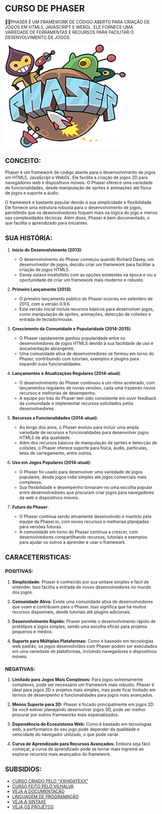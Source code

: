 # CURSO DE PHASER
👨‍⚖️PHASER É UM FRAMEWORK DE CÓDIGO ABERTO PARA CRIAÇÃO DE JOGOS EM HTML5, JAVASCRIPT E WEBGL. ELE FORNECE UMA VARIEDADE DE FERRAMENTAS E RECURSOS PARA FACILITAR O DESENVOLVIMENTO DE JOGOS.

<img src="FOTO.png" align="center" width="400"> <br>

## CONCEITO:
Phaser é um framework de código aberto para o desenvolvimento de jogos em HTML5, JavaScript e WebGL. Ele facilita a criação de jogos 2D para navegadores web e dispositivos móveis. O Phaser oferece uma variedade de funcionalidades, desde manipulação de sprites e animações até física de jogos e suporte a áudio.

O framework é bastante popular devido à sua simplicidade e flexibilidade. Ele fornece uma estrutura robusta para o desenvolvimento de jogos, permitindo que os desenvolvedores foquem mais na lógica do jogo e menos nas complexidades técnicas. Além disso, Phaser é bem documentado, o que facilita o aprendizado para iniciantes.

## SUA HISTÓRIA:
1. **Início do Desenvolvimento (2013)**:
   - O desenvolvimento do Phaser começou quando Richard Davey, um desenvolvedor de jogos, decidiu criar um framework para facilitar a criação de jogos HTML5.
   - Davey estava insatisfeito com as opções existentes na época e viu a oportunidade de criar um framework mais moderno e robusto.

2. **Primeiro Lançamento (2013)**:
   - O primeiro lançamento público do Phaser ocorreu em setembro de 2013, com a versão 0.9.6.
   - Esta versão inicial incluía recursos básicos para desenvolver jogos, como manipulação de sprites, animações, detecção de colisões e entrada de teclado/mouse.

3. **Crescimento da Comunidade e Popularidade (2014-2015)**:
   - O Phaser rapidamente ganhou popularidade entre os desenvolvedores de jogos HTML5 devido à sua facilidade de uso e documentação abrangente.
   - Uma comunidade ativa de desenvolvedores se formou em torno do Phaser, contribuindo com tutoriais, exemplos e plugins para expandir suas funcionalidades.

4. **Lançamentos e Atualizações Regulares (2014-atual)**:
   - O desenvolvimento do Phaser continuou a um ritmo acelerado, com lançamentos regulares de novas versões, cada uma trazendo novos recursos e melhorias de desempenho.
   - A equipe por trás do Phaser tem sido consistente em ouvir feedback da comunidade e implementar recursos solicitados pelos desenvolvedores.

5. **Recursos e Funcionalidades (2014-atual)**:
   - Ao longo dos anos, o Phaser evoluiu para incluir uma ampla variedade de recursos e funcionalidades para desenvolver jogos HTML5 de alta qualidade.
   - Além dos recursos básicos de manipulação de sprites e detecção de colisões, o Phaser oferece suporte para física, áudio, partículas, telas de carregamento, entre outros.

6. **Uso em Jogos Populares (2014-atual)**:
   - O Phaser foi usado para desenvolver uma variedade de jogos populares, desde jogos indie simples até jogos comerciais mais complexos.
   - Sua flexibilidade e desempenho tornaram-no uma escolha popular entre desenvolvedores que procuram criar jogos para navegadores da web e dispositivos móveis.

7. **Futuro do Phaser**:
   - O Phaser continua sendo ativamente desenvolvido e mantido pela equipe da Phaser.io, com novos recursos e melhorias planejadas para versões futuras.
   - A comunidade em torno do Phaser continua a crescer, com desenvolvedores compartilhando recursos, tutoriais e exemplos para ajudar os outros a aprender e usar o framework.

## CARACETERISTICAS:
### POSITIVAS:
1. **Simplicidade:** Phaser é conhecido por sua sintaxe simples e fácil de entender. Isso facilita a entrada de novos desenvolvedores no mundo dos jogos.

2. **Comunidade Ativa:** Existe uma comunidade ativa de desenvolvedores que usam e contribuem para o Phaser. Isso significa que há muitos recursos disponíveis, desde tutoriais até plugins adicionais.

3. **Desenvolvimento Rápido:** Phaser permite o desenvolvimento rápido de protótipos e jogos simples, sendo uma escolha eficaz para projetos pequenos e médios.

4. **Suporte para Múltiplas Plataformas:** Como é baseado em tecnologias web padrão, os jogos desenvolvidos com Phaser podem ser executados em uma variedade de plataformas, incluindo navegadores e dispositivos móveis.

### NEGATIVAS:
1. **Limitado para Jogos Mais Complexos:** Para jogos extremamente complexos, pode ser necessário um framework mais robusto. Phaser é ideal para jogos 2D e projetos mais simples, mas pode ficar limitado em termos de desempenho e funcionalidades para jogos mais avançados.

2. **Menos Suporte para 3D:** Phaser é focado principalmente em jogos 2D. Se você estiver planejando desenvolver jogos 3D, pode ser melhor procurar por outros frameworks mais especializados.

3. **Dependência do Ecossistema Web:** Como é baseado em tecnologias web, a performance do seu jogo pode depender da qualidade e velocidade do navegador utilizado, o que pode variar.

4. **Curva de Aprendizado para Recursos Avançados:** Embora seja fácil começar, a curva de aprendizado pode se tornar mais íngreme ao explorar recursos mais avançados do framework.

## SUBSIDIOS:
- [CURSO CRIADO PELO "XXHIDATEXX"](https://youtube.com/playlist?list=PLf7shAYyfc3r8OeeUvVVEb2FzySGZktHk&si=LyTzb8nvtulx518s)
- [CURSO FEITO PELO VILHALVA](https://github.com/VILHALVA)
- [VEJA A DOCUMENTAÇÃO](https://phaser.io/docs/2.6.2/index)
- [LINGUAGEM DE PROGRAMAÇÃO](https://github.com/VILHALVA/CURSO-DE-JAVASCRIPT)
- [VEJA A SINTAXE](./SINTAXE.md)
- [VEJA OS PROJETOS](https://github.com/VILHALVA?tab=repositories&q=topic:PHASER)
